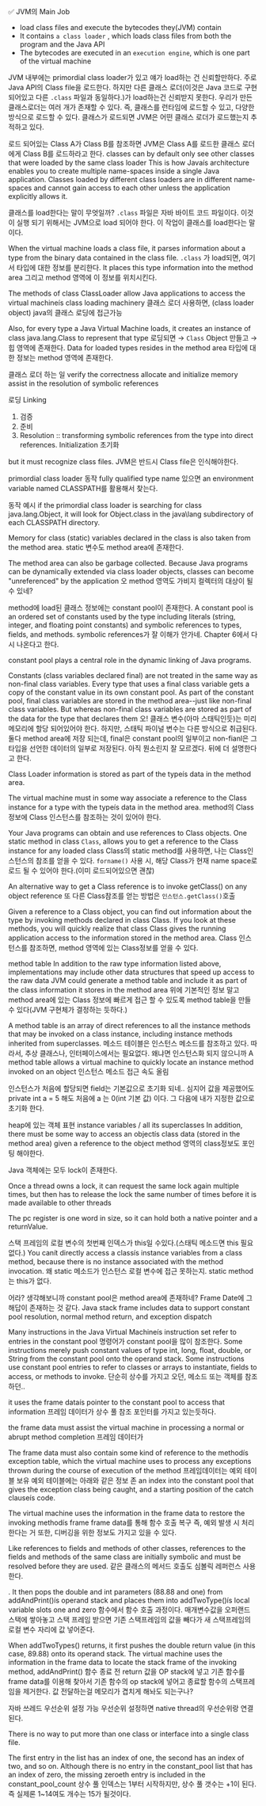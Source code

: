 
✅ JVM의 Main Job
+ load class files and execute the bytecodes they(JVM) contain
+ It contains `a class loader` , which loads class files from both the program and the Java API
+ The bytecodes are executed in an `execution engine`, which is one part of the virtual machine

JVM 내부에는 primordial class loader가 있고 얘가 load하는 건 신뢰할만하다. 주로 Java API의 Class file을 로드한다. 
하지만 다른 클래스 로더(이것은 Java 코드로 구현되어있고 다른 `.class` 파일과 동일하다.)가 load하는건 신뢰받지 못한다. 우리가 만든 클래스로더는 여러 개가 존재할 수 있다. 즉, 클래스를 런타임에 로드할 수 있고, 다양한 방식으로 로드할 수 있다.
클래스가 로드되면 JVM은 어떤 클래스 로더가 로드했는지 추적하고 있다.

로드 되어있는 Class A가 Class B를 참조하면 JVM은 Class A를 로드한 클래스 로더에게 Class B를 로드하라고 한다.
classes can by default only see other classes that were loaded by the same class loader
This is how Javaís architecture enables you to create multiple name-spaces inside a single Java application.
Classes loaded by different class loaders are in different name-spaces and cannot gain access to each other unless the application explicitly allows it.

클래스를 load한다는 말이 무엇일까? `.class` 파일은 자바 바이트 코드 파일이다. 이것이 실행 되기 위해서는 JVM으로 load 되어야 한다. 이 작업이 클래스를 load한다는 말이다.


When the virtual machine loads a class file, it parses information about a type from the binary data contained in the class file.
`.class` 가 load되면, 여기서 타입에 대한 정보를 분리한다.
It places this type information into the method area
그리고 method 영역에 이 정보를 위치시킨다. 

The methods of class ClassLoader allow Java applications to access the virtual machineís class loading machinery
클래스 로더 사용하면, (class loader object) java의 클래스 로딩에 접근가능

Also, for every type a Java Virtual Machine loads, it creates an instance of class java.lang.Class to represent that type
로딩되면 → `Class` Object 만들고 → 힙 영역에 존재한다.
Data for loaded types resides in the method area
타입에 대한 정보는 method 영역에 존재한다.


클래스 로더 하는 일
verify the correctness
allocate and initialize memory
assist in the resolution of symbolic references

로딩
Linking
1. 검증
2. 준비
3. Resolution :: transforming symbolic references from the type into direct references.
Initialization 초기화


but it must recognize class files.
JVM은 반드시 Class file은 인식해야한다.

primordial class loader 동작
fully qualified type name 있으면
an environment variable named CLASSPATH를 활용해서 찾는다.

동작 예시
if the primordial class loader is searching for class java.lang.Object, it will look for Object.class in the java\lang subdirectory of each CLASSPATH directory.

Memory for class (static) variables declared in the class is also taken from the method area.
static 변수도 method area에 존재한다.

The method area can also be garbage collected. Because Java programs can be dynamically extended via class loader objects, classes can become "unreferenced" by the application
오 method 영역도 가비지 컬렉터의 대상이 될 수 있네?

method에 load된 클래스 정보에는 constant pool이 존재한다.
A constant pool is an ordered set of constants used by the type including literals (string, integer, and floating point constants) and symbolic references to types, fields, and methods.
symbolic references가 잘 이해가 안가네. Chapter 6에서 다시 나온다고 한다. 

constant pool plays a central role in the dynamic linking of Java programs.

Constants (class variables declared final) are not treated in the same way as non-final class variables.
Every type that uses a final class variable gets a copy of the constant value in its own constant pool.
As part of the constant pool, final class variables are stored in the method area--just like non-final class variables.
But whereas non-final class variables are stored as part of the data for the type that declares them
오! 클래스 변수(아마 스태틱인듯)는 미리 메모리에 할당 되어있어야 한다.
하지만, 스태틱 파이널 변수는 다른 방식으로 취급된다.
둘다 method area에 저장 되는데, final은 constant pool의 일부이고 non-fianl은 그 타입을 선언한 데이터의 일부로 저장된다.
아직 뭔소린지 잘 모르겠다. 뒤에 더 설명한다고 한다.

Class Loader information is stored as part of the typeís data in the method area.

The virtual machine must in some way associate a reference to the Class instance for a type with the typeís data in the method area.
method의 Class 정보에 Class 인스턴스를 참조하는 것이 있어야 한다.

Your Java programs can obtain and use references to Class objects. One static method in class `Class`, allows you to get a reference to the Class instance for any loaded class
Class의 static method를 사용하면, 나는 Class인스턴스의 참조를 얻을 수 있다.
`forname()` 사용 시, 해당 Class가 현재 name space로 로드 될 수 있어야 한다.(이미 로드되어있으면 괜찮)

An alternative way to get a Class reference is to invoke getClass() on any object reference
또 다른 Class참조를 얻는 방법은 `인스턴스.getClass()`호출

Given a reference to a Class object, you can find out information about the type by invoking methods declared in class Class. If you look at these methods, you will quickly realize that class Class gives the running application access to the information stored in the method area.
Class 인스턴스를 참조하면, method 영역에 있는 Class정보를 얻을 수 있다.


method table
In addition to the raw type information listed above, implementations may include other data structures that speed up access to the raw data
JVM could generate a method table and include it as part of the class information it stores in the method area
위에 기본적인 정보 말고 method area에 있는 Class 정보에 빠르게 접근 할 수 있도록 method table을 만들 수 있다(JVM 구현체가 결정하는 듯하다.)

A method table is an array of direct references to all the instance methods that may be invoked on a class instance, including instance methods inherited from superclasses.
메소드 테이블은 인스턴스 메소드를 참조하고 있다. 따라서, 추상 클래스나, 인터페이스에서는 필요없다. 왜냐면 인스턴스화 되지 않으니까
A method table allows a virtual machine to quickly locate an instance method invoked on an object
인스턴스 메소드 접근 속도 올림

인스턴스가 처음에 할당되면 field는 기본값으로 초기화 되네.. 심지어 값을 제공했어도
private int a = 5 해도 처음에 a 는 0(int 기본 값) 이다.
그 다음에 내가 지정한 값으로 초기화 한다.


heap에 있는 객체 표현
instance variables / all its superclasses
In addition, there must be some way to access an objectís class data (stored in the method area) given a reference to the object
method 영역의 class정보도 포인팅 해야한다.


Java 객체에는 모두 lock이 존재한다.

Once a thread owns a lock, it can request the same lock again multiple times, but then has to release the lock the same number of times before it is made available to other threads

The pc register is one word in size, so it can hold both a native pointer and a returnValue.

스택 프레임의 로컬 변수의 첫번째 인덱스가 this일 수있다.(스태틱 메소드면 this 필요없다.)
You canít directly access a classís instance variables from a class method, because there is no instance associated with the method invocation. 
왜 static 메소드가 인스턴스 로컬 변수에 접근 못하는지. static method는 this가 없다. 


어라? 생각해보니까 constant pool은 method area에 존재하네?
Frame Date에 그 해답이 존재하는 것 같다. 
Java stack frame includes data to support constant pool resolution, normal method return, and exception dispatch

Many instructions in the Java Virtual Machineís instruction set refer to entries in the constant pool
명령어가 constant pool을 많이 참조한다.
Some instructions merely push constant values of type int, long, float, double, or String from the constant pool onto the operand stack. Some instructions use constant pool entries to refer to classes or arrays to instantiate, fields to access, or methods to invoke.
단순히 상수를 가지고 오던, 메소드 또는 객체를 참조하던..

it uses the frame dataís pointer to the constant pool to access that information
프레임 데이터가 상수 풀 참조 포인터를 가지고 있는듯하다. 

the frame data must assist the virtual machine in processing a normal or abrupt method completion
프레임 데이터가 

The frame data must also contain some kind of reference to the methodís exception table, which the virtual machine uses to process any exceptions thrown during the course of execution of the method
프레임데이터는 예외 테이블 보유
예외 테이블에는 아래와 같은 정보 존
an index into the constant pool that gives the exception class being caught,
and a starting position of the catch clauseís code.

The virtual machine uses the information in the frame data to restore the invoking methodís frame
frame data를 통해 함수 호출 복구 즉, 예외 발생 시 처리한다는 거
또한, 디버깅을 위한 정보도 가지고 있을 수 있다.

Like references to fields and methods of other classes, references to the fields and methods of the same class are initially symbolic and must be resolved before they are used.
같은 클래스의 메서드 호출도 심볼릭 레퍼런스 사용한다.


. It then pops the double and int parameters (88.88 and one) from addAndPrint()ís operand stack and places them into addTwoType()ís local variable slots one and zero
함수에서 함수 호출 과정이다. 매개변수값을 오퍼랜드 스택에 쌓아놓고 스택 프레임 받으면 기존 스택프레임의 값을 빼다가 새 스택프레임의 로컬 변수 자리에 값 넣어준다.

When addTwoTypes() returns, it first pushes the double return value (in this case, 89.88) onto its operand stack. The virtual machine uses the information in the frame data to locate the stack frame of the invoking method, addAndPrint()
함수 종료 전 return 값을 OP stack에 넣고 기존 함수를 frame data를 이용해 찾아서 기존 함수의 op stack에 넣어고 종료할 함수의 스택프레임을 제거한다.
값 전달하는걸 메모리가 겹치게 해놔도 되는구나?

자바 쓰레드 우선순위 설정 가능 
우선순위 설정하면 native thread의 우선순위랑 연결된다.


There is no way to put more than one class or interface into a single class file.

The first entry in the list has an index of one, the second has an index of two, and so on. Although there is no entry in the constant_pool list that has an index of zero, the missing zeroeth entry is included in the constant_pool_count
상수 풀 인덱스는 1부터 시작하지만,  상수 풀 갯수는 +1이 된다. 즉 실제론 1~14여도 개수는 15가 될것이다.
